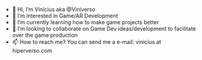 - 👋 Hi, I’m Vinícius aka @Viniverso
- 👀 I’m interested in Game/AR Development
- 🌱 I’m currently learning how to make game projects better
- 💞️ I’m looking to collaborate on Game Dev ideas/development to facilitate over the game production
- 📫 How to reach me? You can send me a e-mail: vinicius at hiperverso.com

<!---
Viniverso/Viniverso is a ✨ special ✨ repository because its `README.md` (this file) appears on your GitHub profile.
You can click the Preview link to take a look at your changes.
--->
